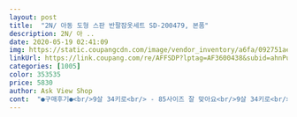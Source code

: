 ```yaml
---
layout: post 
title:  "2N/ 아동 도형 스판 반팔잠옷세트 SD-200479, 본품" 
description: 2N/ 아 ..
date: 2020-05-19 02:41:09 
img: https://static.coupangcdn.com/image/vendor_inventory/a6fa/092751ae2881ffa85de7f6325362acc6237e9f946a8ec5f14cdd789ca907.jpg 
linkUrl: https://link.coupang.com/re/AFFSDP?lptag=AF3600438&subid=ahnPublicAsk&pageKey=1532958168&itemId=2627898946&vendorItemId=70629126543&traceid=V0-113-3e4da9ab9156a100 
categories: [1005] 
color: 353535 
price: 5830 
author: Ask View Shop 
cont:  "●구매후기●<br/>9살 34키로<br/> - 85사이즈 잘 맞아요<br/>9살 34키로<br/> - 85사이즈 잘 맞아요<br/>" 
---
```

